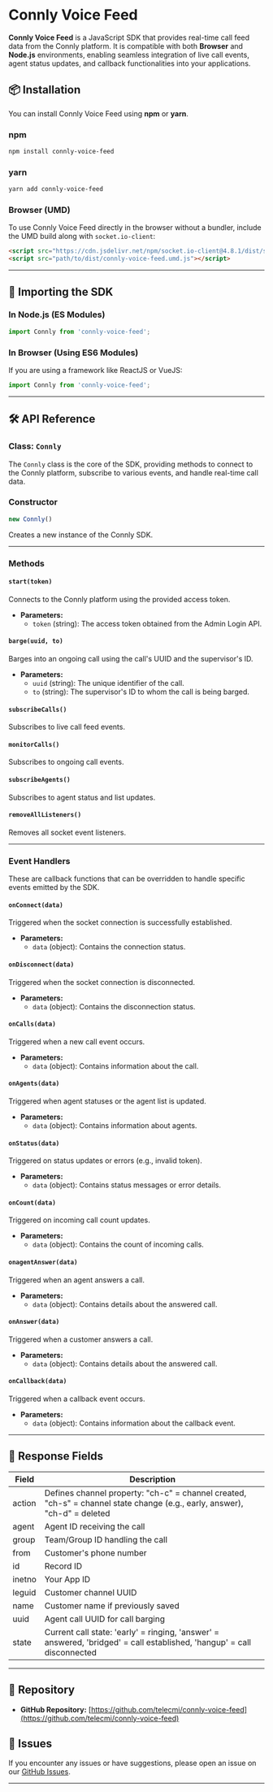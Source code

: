 

# Connly Voice Feed

**Connly Voice Feed** is a JavaScript SDK that provides real-time call feed data from the Connly platform. It is compatible with both **Browser** and **Node.js** environments, enabling seamless integration of live call events, agent status updates, and callback functionalities into your applications.

## 📦 Installation

You can install Connly Voice Feed using **npm** or **yarn**.

### npm

```bash
npm install connly-voice-feed
```

### yarn

```bash
yarn add connly-voice-feed
```

### Browser (UMD)

To use Connly Voice Feed directly in the browser without a bundler, include the UMD build along with `socket.io-client`:

```html
<script src="https://cdn.jsdelivr.net/npm/socket.io-client@4.8.1/dist/socket.io.js"></script>
<script src="path/to/dist/connly-voice-feed.umd.js"></script>
```

---

## 🔧 Importing the SDK

### In Node.js (ES Modules)

```javascript
import Connly from 'connly-voice-feed';
```

### In Browser (Using ES6 Modules)

If you are using a framework like ReactJS or VueJS:

```javascript
import Connly from 'connly-voice-feed';
```

---

## 🛠 API Reference

### Class: `Connly`

The `Connly` class is the core of the SDK, providing methods to connect to the Connly platform, subscribe to various events, and handle real-time call data.

### Constructor

```javascript
new Connly()
```

Creates a new instance of the Connly SDK.

---

### Methods

#### `start(token)`

Connects to the Connly platform using the provided access token.

- **Parameters:**
  - `token` (string): The access token obtained from the Admin Login API.

#### `barge(uuid, to)`

Barges into an ongoing call using the call's UUID and the supervisor's ID.

- **Parameters:**
  - `uuid` (string): The unique identifier of the call.
  - `to` (string): The supervisor's ID to whom the call is being barged.

#### `subscribeCalls()`

Subscribes to live call feed events.

#### `monitorCalls()`

Subscribes to ongoing call events.

#### `subscribeAgents()`

Subscribes to agent status and list updates.

#### `removeAllListeners()`

Removes all socket event listeners.

---

### Event Handlers

These are callback functions that can be overridden to handle specific events emitted by the SDK.

#### `onConnect(data)`

Triggered when the socket connection is successfully established.

- **Parameters:**
  - `data` (object): Contains the connection status.

#### `onDisconnect(data)`

Triggered when the socket connection is disconnected.

- **Parameters:**
  - `data` (object): Contains the disconnection status.

#### `onCalls(data)`

Triggered when a new call event occurs.

- **Parameters:**
  - `data` (object): Contains information about the call.

#### `onAgents(data)`

Triggered when agent statuses or the agent list is updated.

- **Parameters:**
  - `data` (object): Contains information about agents.

#### `onStatus(data)`

Triggered on status updates or errors (e.g., invalid token).

- **Parameters:**
  - `data` (object): Contains status messages or error details.

#### `onCount(data)`

Triggered on incoming call count updates.

- **Parameters:**
  - `data` (object): Contains the count of incoming calls.

#### `onagentAnswer(data)`

Triggered when an agent answers a call.

- **Parameters:**
  - `data` (object): Contains details about the answered call.

#### `onAnswer(data)`

Triggered when a customer answers a call.

- **Parameters:**
  - `data` (object): Contains details about the answered call.

#### `onCallback(data)`

Triggered when a callback event occurs.

- **Parameters:**
  - `data` (object): Contains information about the callback event.

---

## 📄 Response Fields

| Field   | Description                                                                                                            |
|---------|------------------------------------------------------------------------------------------------------------------------|
| action  | Defines channel property: "ch-c" = channel created, "ch-s" = channel state change (e.g., early, answer), "ch-d" = deleted |
| agent   | Agent ID receiving the call                                                                                            |
| group   | Team/Group ID handling the call                                                                                         |
| from    | Customer's phone number                                                                                                |
| id      | Record ID                                                                                                              |
| inetno  | Your App ID                                                                                                            |
| leguid  | Customer channel UUID                                                                                                  |
| name    | Customer name if previously saved                                                                                      |
| uuid    | Agent call UUID for call barging                                                                                       |
| state   | Current call state: 'early' = ringing, 'answer' = answered, 'bridged' = call established, 'hangup' = call disconnected  |

---

## 🔗 Repository

- **GitHub Repository:** [https://github.com/telecmi/connly-voice-feed](https://github.com/telecmi/connly-voice-feed)

## 🐛 Issues

If you encounter any issues or have suggestions, please open an issue on our [GitHub Issues](https://github.com/telecmi/connly-voice-feed/issues).


---
